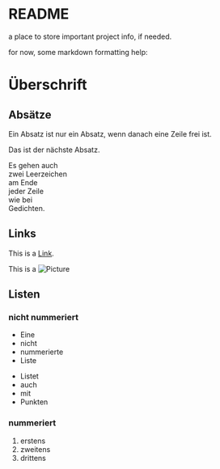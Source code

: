 # README

a place to store important project info, if needed.

for now, some markdown formatting help:

# Überschrift

## Absätze

Ein Absatz ist nur ein Absatz, wenn danach eine Zeile frei ist.

Das ist der nächste Absatz.

Es gehen auch  
zwei Leerzeichen  
am Ende  
jeder Zeile  
wie bei  
Gedichten.

## Links
 
This is a [Link](http://nts.is). 

This is a ![Picture](http://knowyourmeme.com/photos/101781)

## Listen

### nicht nummeriert 

- Eine
- nicht
- nummerierte
- Liste

* Listet
* auch
* mit
* Punkten

### nummeriert

1. erstens
1. zweitens
1. drittens

